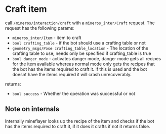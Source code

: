 # Craft item
call `/mineros/interaction/craft` with a `mineros_inter/Craft` request. The request has the following params:

- `mineros_inter/Item` - item to craft
- `bool crafting_table` - if the bot should use a crafting table or not
- `geometry_msgs/Pose crafting_table_location` -  The location of the crafting table to use, needs only be specified if crafting_table is true
- `bool danger_mode` - activates danger mode, danger mode gets all recipes for the item available whereas normal mode only gets the recipes that the bot has the items required to craft it. If this is used and the bot doesnt have the items required it will crash unrecoverably.

returns:
- `bool success` - Whether the operation was successful or not

## Note on internals
Internally mineflayer looks up the recipe of the item and checks if the bot has the items required to craft it, if it does it crafts if not it returns false.